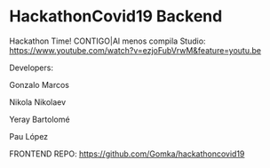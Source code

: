 # HackathonCovid19 Backend
Hackathon Time!
CONTIGO|Al menos compila Studio:
https://www.youtube.com/watch?v=ezjoFubVrwM&feature=youtu.be

Developers:

Gonzalo Marcos

Nikola Nikolaev

Yeray Bartolomé

Pau López

FRONTEND REPO: https://github.com/Gomka/hackathoncovid19
